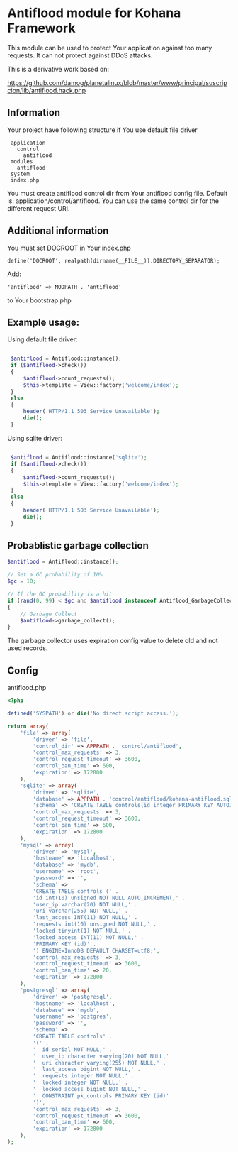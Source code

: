 # Antiflood module for Kohana Framework

This module can be used to protect Your application against too many requests.
It can not protect against DDoS attacks.

This is a derivative work based on:

https://github.com/damog/planetalinux/blob/master/www/principal/suscripcion/lib/antiflood.hack.php


## Information

Your project have following structure if You use default file driver

```
 application
   control
     antiflood
 modules
   antiflood
 system
 index.php
```

You must create antiflood control dir from Your antiflood config file. Default
is: application/control/antiflood. You can use the same control dir for the
different request URI.

## Additional information

You must set DOCROOT in Your index.php

` define('DOCROOT', realpath(dirname(__FILE__)).DIRECTORY_SEPARATOR); `

Add:

` 'antiflood' => MODPATH . 'antiflood' `

to Your bootstrap.php

## Example usage:

Using default file driver:

```php

 $antiflood = Antiflood::instance();
 if ($antiflood->check())
 {
     $antiflood->count_requests();
     $this->template = View::factory('welcome/index');
 }
 else
 {
     header('HTTP/1.1 503 Service Unavailable');
     die();
 }

```

Using sqlite driver:

```php

 $antiflood = Antiflood::instance('sqlite');
 if ($antiflood->check())
 {
     $antiflood->count_requests();
     $this->template = View::factory('welcome/index');
 }
 else
 {
     header('HTTP/1.1 503 Service Unavailable');
     die();
 }

```

## Probablistic garbage collection

```php
$antiflood = Antiflood::instance();

// Set a GC probability of 10%
$gc = 10;

// If the GC probability is a hit
if (rand(0, 99) < $gc and $antiflood instanceof Antiflood_GarbageCollect)
{
    // Garbage Collect
    $antiflood->garbage_collect();
}
```

The garbage collector uses expiration config value to delete old and not used
records.

## Config

antiflood.php

```php
<?php

defined('SYSPATH') or die('No direct script access.');

return array(
    'file' => array(
        'driver' => 'file',
        'control_dir' => APPPATH . 'control/antiflood',
        'control_max_requests' => 3,
        'control_request_timeout' => 3600,
        'control_ban_time' => 600,
        'expiration' => 172800
    ),
    'sqlite' => array(
        'driver' => 'sqlite',
        'database' => APPPATH . 'control/antiflood/kohana-antiflood.sql3',
        'schema' => 'CREATE TABLE controls(id integer PRIMARY KEY AUTOINCREMENT, user_ip VARCHAR(20), uri varchar(255), last_access datetime, requests INTEGER, locked INTEGER, locked_access datetime)',
        'control_max_requests' => 3,
        'control_request_timeout' => 3600,
        'control_ban_time' => 600,
        'expiration' => 172800
    ),
    'mysql' => array(
        'driver' => 'mysql',
        'hostname' => 'localhost',
        'database' => 'mydb',
        'username' => 'root',
        'password' => '',
        'schema' =>
        'CREATE TABLE controls (' .
        'id int(10) unsigned NOT NULL AUTO_INCREMENT,' .
        'user_ip varchar(20) NOT NULL,' .
        'uri varchar(255) NOT NULL,' .
        'last_access INT(11) NOT NULL,' .
        'requests int(10) unsigned NOT NULL,' .
        'locked tinyint(1) NOT NULL,' .
        'locked_access INT(11) NOT NULL,' .
        'PRIMARY KEY (id)' .
        ') ENGINE=InnoDB DEFAULT CHARSET=utf8;',
        'control_max_requests' => 3,
        'control_request_timeout' => 3600,
        'control_ban_time' => 20,
        'expiration' => 172800
    ),
    'postgresql' => array(
        'driver' => 'postgresql',
        'hostname' => 'localhost',
        'database' => 'mydb',
        'username' => 'postgres',
        'password' => '',
        'schema' =>
        'CREATE TABLE controls' .
        '(' .
        '  id serial NOT NULL,' .
        '  user_ip character varying(20) NOT NULL,' .
        '  uri character varying(255) NOT NULL,' .
        '  last_access bigint NOT NULL,' .
        '  requests integer NOT NULL,' .
        '  locked integer NOT NULL,' .
        '  locked_access bigint NOT NULL,' .
        '  CONSTRAINT pk_controls PRIMARY KEY (id)' .
        ')',
        'control_max_requests' => 3,
        'control_request_timeout' => 3600,
        'control_ban_time' => 600,
        'expiration' => 172800
    ),
);

```

